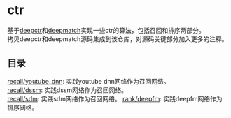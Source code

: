 # ctr
基于[deepctr](https://github.com/shenweichen/DeepCTR)和[deepmatch](https://github.com/shenweichen/DeepMatch)实现一些ctr的算法，包括召回和排序两部分。<br>
拷贝deepctr和deepmatch源码集成到该仓库，对源码关键部分加入更多的注释。

## 目录
[recall/youtube_dnn](https://github.com/zhaocc1106/ctr/tree/master/recall/youtube_dnn): 实践youtube dnn网络作为召回网络。<br>
[recall/dssm](https://github.com/zhaocc1106/ctr/tree/master/recall/dssm): 实践dssm网络作为召回网络。<br>
[recall/sdm](https://github.com/zhaocc1106/ctr/tree/master/recall/sdm): 实践sdm网络作为召回网络。
[rank/deepfm](https://github.com/zhaocc1106/ctr/tree/master/rank/deepfm): 实践deepfm网络作为排序网络。